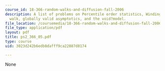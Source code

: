 ```yaml
---
course_id: 18-366-random-walks-and-diffusion-fall-2006
description: A list of problems on Percentile order statistics, Winding angle of Pearson?s
  walk, globally valid asymptotics, and the void?model.
file_location: /coursemedia/18-366-random-walks-and-diffusion-fall-2006/3023d242b6edb8dafff9ca22887d8174_ps2_366_05.pdf
file_type: application/pdf
layout: pdf
title: ps2_366_05.pdf
type: course
uid: 3023d242b6edb8dafff9ca22887d8174

---
```

None